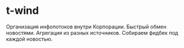 # t-wind
Организация инфопотоков внутри Корпорации. Быстрый обмен новостями. Агрегация из разных источников. Собираем фидбек под каждой новостью.
